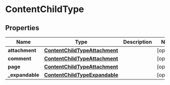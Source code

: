 # ContentChildType

## Properties
Name | Type | Description | Notes
------------ | ------------- | ------------- | -------------
**attachment** | [**ContentChildTypeAttachment**](ContentChildTypeAttachment.md) |  |  [optional]
**comment** | [**ContentChildTypeAttachment**](ContentChildTypeAttachment.md) |  |  [optional]
**page** | [**ContentChildTypeAttachment**](ContentChildTypeAttachment.md) |  |  [optional]
**_expandable** | [**ContentChildTypeExpandable**](ContentChildTypeExpandable.md) |  |  [optional]
